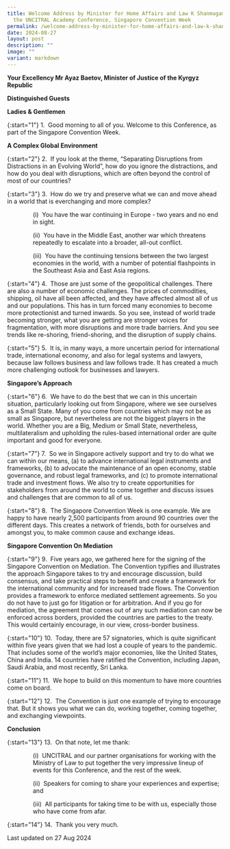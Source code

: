 ```yaml
---
title: Welcome Address by Minister for Home Affairs and Law K Shanmugam SC at
  the UNCITRAL Academy Conference, Singapore Convention Week
permalink: /welcome-address-by-minister-for-home-affairs-and-law-k-shanmugam-uncitral-academy-conference-singapore-convention-week/
date: 2024-08-27
layout: post
description: ""
image: ""
variant: markdown
---
```

<b>Your Excellency Mr Ayaz Baetov, Minister of Justice of the Kyrgyz Republic</b>

<b>Distinguished Guests</b>

<b>Ladies &amp; Gentlemen</b>

{:start="1"}
1.&nbsp; Good morning to all of you. Welcome to this Conference, as part of the Singapore Convention Week.

<b>A Complex Global Environment</b>

{:start="2"}
2.&nbsp; If you look at the theme, “Separating Disruptions from Distractions in an Evolving World”, how do you ignore the distractions, and how do you deal with disruptions, which are often beyond the control of most of our countries?&nbsp;

{:start="3"}
3.&nbsp; How do we try and preserve what we can and move ahead in a world that is everchanging and more complex?

<p style="margin-left: 60px">
(i)&nbsp; You have the war continuing in Europe - two years and no end in sight.</p>

<p style="margin-left: 60px">
(ii)&nbsp; You have in the Middle East, another war which threatens repeatedly to escalate into a broader, all-out conflict.</p>

<p style="margin-left: 60px">
(iii)&nbsp; You have the continuing tensions between the two largest economies in the world, with a number of potential flashpoints in the Southeast Asia and East Asia regions.</p>

{:start="4"}
4.&nbsp; Those are just some of the geopolitical challenges. There are also a number of economic challenges. The prices of commodities, shipping, oil have all been affected, and they have affected almost all of us and our populations. This has in turn forced many economies to become more protectionist and turned inwards. So you see, instead of world trade becoming stronger, what you are getting are stronger voices for fragmentation, with more disruptions and more trade barriers. And you see trends like re-shoring, friend-shoring, and the disruption of supply chains.&nbsp;

{:start="5"}
5.&nbsp; It is, in many ways, a more uncertain period for international trade, international economy, and also for legal systems and lawyers, because law follows business and law follows trade. It has created a much more challenging outlook for businesses and lawyers.

<b>Singapore’s Approach</b>

{:start="6"}
6.&nbsp; We have to do the best that we can in this uncertain situation, particularly looking out from Singapore, where we see ourselves as a Small State. Many of you come from countries which may not be as small as Singapore, but nevertheless are not the biggest players in the world. Whether you are a Big, Medium or Small State, nevertheless, multilateralism and upholding the rules-based international order are quite important and good for everyone.&nbsp;

{:start="7"}
7.&nbsp; So we in Singapore actively support and try to do what we can within our means, (a) to advance international legal instruments and frameworks, (b) to advocate the maintenance of an open economy, stable governance, and robust legal frameworks, and (c) to promote international trade and investment flows. We also try to create opportunities for stakeholders from around the world to come together and discuss issues and challenges that are common to all of us.&nbsp;

{:start="8"}
8.&nbsp; The Singapore Convention Week is one example. We are happy to have nearly 2,500 participants from around 90 countries over the different days. This creates a network of friends, both for ourselves and amongst you, to make common cause and exchange ideas.&nbsp;&nbsp;

<b>Singapore Convention On Mediation</b>

{:start="9"}
9.&nbsp; Five years ago, we gathered here for the signing of the Singapore Convention on Mediation. The Convention typifies and illustrates the approach Singapore takes to try and encourage discussion, build consensus, and take practical steps to benefit and create a framework for the international community and for increased trade flows. The Convention provides a framework to enforce mediated settlement agreements. So you do not have to just go for litigation or for arbitration. And if you go for mediation, the agreement that comes out of any such mediation can now be enforced across borders, provided the countries are parties to the treaty. This would certainly encourage, in our view, cross-border business.&nbsp;&nbsp;&nbsp;

{:start="10"}
10.&nbsp; Today, there are 57 signatories, which is quite significant within five years given that we had lost a couple of years to the pandemic. That includes some of the world’s major economies, like the United States, China and India. 14 countries have ratified the Convention, including Japan, Saudi Arabia, and most recently, Sri Lanka.&nbsp;

{:start="11"}
11.&nbsp; We hope to build on this momentum to have more countries come on board.&nbsp;

{:start="12"}
12.&nbsp; The Convention is just one example of trying to encourage that. But it shows you what we can do, working together, coming together, and exchanging viewpoints.&nbsp;

<b>Conclusion</b>

{:start="13"}
13.&nbsp; On that note, let me thank:

<p style="margin-left: 60px">
(i)&nbsp; UNCITRAL and our partner organisations for working with the Ministry of Law to put together the very impressive lineup of events for this Conference, and the rest of the week.</p>

<p style="margin-left: 60px">
(ii)&nbsp; Speakers for coming to share your experiences and expertise; and</p>

<p style="margin-left: 60px">
(iii)&nbsp; All participants for taking time to be with us, especially those who have come from afar.</p>

{:start="14"}
14.&nbsp; Thank you very much.

<p class="right-side-updated">Last updated on 27 Aug 2024</p>
